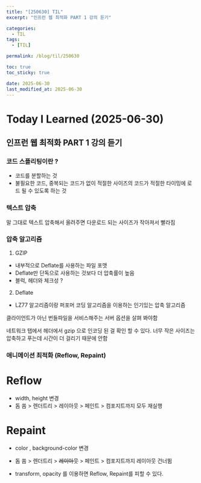 ```yaml
---
title: "[250630] TIL"
excerpt: "인프런 웹 최적화 PART 1 강의 듣기"

categories:
  - TIL
tags:
  - [TIL]

permalink: /blog/til/250630

toc: true
toc_sticky: true

date: 2025-06-30
last_modified_at: 2025-06-30
---
```


# Today I Learned (2025-06-30)

## 인프런 웹 최적화 PART 1 강의 듣기

### 코드 스플리팅이란 ?

- 코드를 분할하는 것
- 불필요한 코드, 중복되는 코드가 없이 적절한 사이즈의 코드가 적절한 타이밍에 로드 될 수 있도록 하는 것

### 텍스트 압축

말 그대로 텍스트 압축해서 올려주면 다운로드 되는 사이즈가 작아져서 빨라짐

### 압축 알고리즘

1.  GZIP

- 내부적으로 Deflate를 사용하는 파일 포맷
- Deflate만 단독으로 사용하는 것보다 더 압축률이 높음
- 블럭, 헤더와 체크성 ?

2. Deflate

- LZ77 알고리즘이랑 퍼포머 코딩 알고리즘을 이용하는 인기있는 압축 알고리즘

클라이언트가 아닌 번들파일을 서비스해주는 서버 옵션을 살펴 봐야함

네트워크 탭에서 헤더에서 gzip 으로 인코딩 된 걸 확인 할 수 있다.
너무 작은 사이즈는 압축하고 푸는데 시간이 더 걸리기 때문에 안함

### 애니메이션 최적화 (Reflow, Repaint)

# Reflow

- width, height 변경
- 돔 쏨 > 렌더트리 > 레이아웃 > 페인트 > 컴포지트까지 모두 재실행

# Repaint

- color , background-color 변경
- 돔 쏨 > 렌더트리 > ~~레이아웃~~ > 페인트 > 컴포지트까지 레이아웃 건너뜀

- transform, opacity 를 이용하면 Reflow, Repaint를 피할 수 있다.
